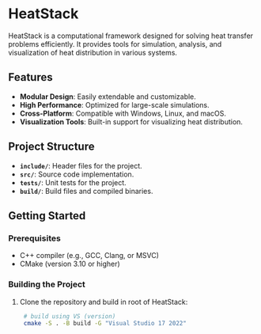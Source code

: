 # HeatStack

HeatStack is a computational framework designed for solving heat transfer problems efficiently. It provides tools for simulation, analysis, and visualization of heat distribution in various systems.

## Features

- **Modular Design**: Easily extendable and customizable.
- **High Performance**: Optimized for large-scale simulations.
- **Cross-Platform**: Compatible with Windows, Linux, and macOS.
- **Visualization Tools**: Built-in support for visualizing heat distribution.

## Project Structure

- **`include/`**: Header files for the project.
- **`src/`**: Source code implementation.
- **`tests/`**: Unit tests for the project.
- **`build/`**: Build files and compiled binaries.

## Getting Started

### Prerequisites

- C++ compiler (e.g., GCC, Clang, or MSVC)
- CMake (version 3.10 or higher)

### Building the Project

1. Clone the repository and build in root of HeatStack:
    ```sh
     # build using VS (version)
     cmake -S . -B build -G "Visual Studio 17 2022"